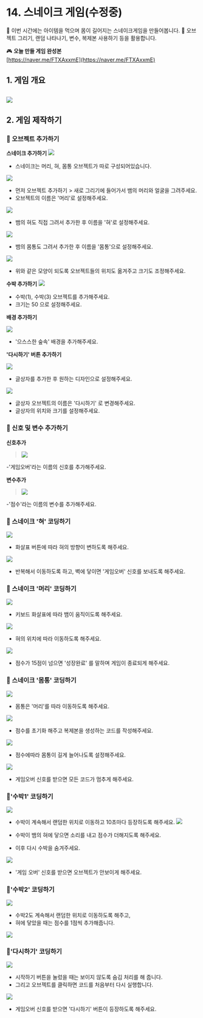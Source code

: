# 14. 스네이크 게임(수정중)

🙂 이번 시간에는 아이템을 먹으며 몸이 길어지는 스네이크게임을 만들어봅니다.
🚩 오브젝트 그리기, 랜덤 나타나기, 변수, 복제본 사용하기 등을 활용합니다.

🎮  **오늘 만들 게임 완성본**   
[https://naver.me/FTXAxxmE](https://naver.me/FTXAxxmE) 

## 1. 게임 개요
![](img/14_스네이크게임/14_0.png)
- 

## 2. 게임 제작하기

### 🧩 오브젝트 추가하기

**스네이크 추가하기**
![](img/14_스네이크게임/14_1.png)
- 스네이크는 머리, 혀, 몸통 오브젝트가 따로 구성되어있습니다.

![](img/14_스네이크게임/14_2.png)
- 먼저 오브젝트 추가하기 > 새로 그리기에 들어가서 뱀의 머리와 얼굴을 그려주세요. 
- 오브젝트의 이름은 '머리'로 설정해주세요. 

![](img/14_스네이크게임/14_3.png)
- 뱀의 혀도 직접 그려서 추가한 후 이름을 '혀'로 설정해주세요.

![](img/14_스네이크게임/14_4.png)

- 뱀의 몸통도 그려서 추가한 후 이름을 '몸통'으로 설정해주세요. 

![](img/14_스네이크게임/14_27.png)
- 위와 같은 모양이 되도록 오브젝트들의 위치도 옮겨주고 크기도 조정해주세요. 


**수박 추가하기**
![](img/14_스네이크게임/14_5.png)
- 수박(1), 수박(3) 오브젝트를 추가해주세요.
- 크기는 50 으로 설정해주세요. 

**배경 추가하기**

![](img/14_스네이크게임/14_6.png)
- '으스스한 숲속' 배경을 추가해주세요. 

**'다시하기' 버튼 추가하기**

![](img/14_스네이크게임/14_7.png)

- 글상자를 추가한 후 원하는 디자인으로 설정해주세요.

![](img/14_스네이크게임/14_26.png)
- 글상자 오브젝트의 이름은 '다시하기' 로 변경해주세요. 
- 글상자의 위치와 크기를 설정해주세요.


### 🧩 신호 및 변수 추가하기 

**신호추가**

> ![](img/14_스네이크게임/14_9.png)

-'게임오버'라는 이름의 신호를 추가해주세요. 


**변수추가**

> ![](img/14_스네이크게임/14_8.png)

-'점수'라는 이름의 변수를 추가해주세요. 

### 🧩 스네이크 '혀' 코딩하기 
![](img/14_스네이크게임/14_19.png)
- 화살표 버튼에 따라 혀의 방향이 변하도록 해주세요. 
  
![](img/14_스네이크게임/14_20.png)
- 반복해서 이동하도록 하고, 벽에 닿이면 '게임오버' 신호를 보내도록 해주세요. 


### 🧩 스네이크 '머리' 코딩하기 


![](img/14_스네이크게임/14_10.png)
- 키보드 화살표에 따라 뱀이 움직이도록 해주세요. 
  
![](img/14_스네이크게임/14_11.png)
- 혀의 위치에 따라 이동하도록 해주세요. 
  
![](img/14_스네이크게임/14_12.png)
- 점수가 15점이 넘으면 '성장완료' 를 말하며 게임이 종료되게 해주세요. 

### 🧩 스네이크 '몸통' 코딩하기 

![](img/14_스네이크게임/14_13.png)
- 몸통은 '머리'를 따라 이동하도록 해주세요. 
  
![](img/14_스네이크게임/14_14.png)
- 점수를 초기화 해주고 복제본을 생성하는 코드를 작성해주세요.

![](img/14_스네이크게임/14_15.png)
- 점수에따라 몸통이 길게 늘어나도록 설정해주세요.

![](img/14_스네이크게임/14_16.png)

- 게임오버 신호를 받으면 모든 코드가 멈추게 해주세요. 


### 🧩'수박1' 코딩하기 
![](img/14_스네이크게임/14_21.png)
- 수박이 계속해서 랜덤한 위치로 이동하고 10초마다 등장하도록 해주세요. 
![](img/14_스네이크게임/14_22.png)

- 수박이 뱀의 혀에 닿으면 소리를 내고 점수가 더해지도록 해주세요. 
- 이후 다시 수박을 숨겨주세요.
  
![](img/14_스네이크게임/14_23.png)
- '게임 오버' 신호를 받으면 오브젝트가 안보이게 해주세요. 

### 🧩'수박2' 코딩하기 
![](img/14_스네이크게임/14_24.png)
- 수박2도 계속해서 랜덤한 위치로 이동하도록 해주고, 
- 혀에 닿았을 때는 점수를 1점씩 추가해줍니다. 

![](img/14_스네이크게임/14_25.png)

### 🧩'다시하기' 코딩하기 

![](img/14_스네이크게임/14_17.png)

- 시작하기 버튼을 눌렀을 때는 보이지 않도록 숨김 처리를 해 줍니다.
- 그리고 오브젝트를 클릭하면 코드를 처음부터 다시 실행합니다.


![](img/14_스네이크게임/14_18.png)
- 게임오버 신호를 받으면 '다시하기' 버튼이 등장하도록 해주세요. 




<!-- <details>
<summary> 요약 </summary>
</details> -->